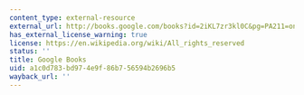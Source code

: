 ```yaml
---
content_type: external-resource
external_url: http://books.google.com/books?id=2iKL7zr3kl0C&pg=PA211=onepage
has_external_license_warning: true
license: https://en.wikipedia.org/wiki/All_rights_reserved
status: ''
title: Google Books
uid: a1c0d783-bd97-4e9f-86b7-56594b2696b5
wayback_url: ''
---
```

